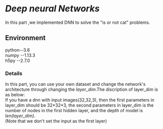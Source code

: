 # *Deep neural Networks*
In this part ,we implemented DNN to solve the "is or not cat" problems.
## Environment
python--3.6   
numpy --1.13.3  
h5py  --2.7.0  
### Details
In this part, you can use your own dataset and change the network's architecture through changing the *layer_dim*.The discription of layer_dim is as below:  
If you have a dnn with input images(32,32,3), then the first parameters in layer_dim should be 32\*32\*3, the second parameters in layer_dim is the number of nodes in the first hidden layer, and the depth of model is *len(layer_dim)*.  
(Note that we don't set the input as the first layer)
